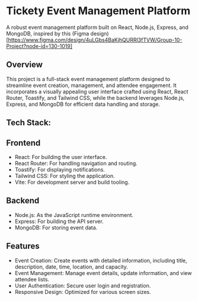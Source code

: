 

# Tickety Event Management Platform
A robust event management platform built on React, Node.js, Express, and MongoDB, inspired by this (Figma design)[https://www.figma.com/design/4uLGbs4BaKjhQURRl3fTVW/Group-10-Project?node-id=130-1019]

## Overview
This project is a full-stack event management platform designed to streamline event creation, management, and attendee engagement. It incorporates a visually appealing user interface crafted using React, React Router, Toastify, and Tailwind CSS, while the backend leverages Node.js, Express, and MongoDB for efficient data handling and storage.

## Tech Stack:
## Frontend
- React: For building the user interface.
- React Router: For handling navigation and routing.
- Toastify: For displaying notifications.
- Tailwind CSS: For styling the application.
- Vite: For development server and build tooling.
## Backend
- Node.js: As the JavaScript runtime environment.
- Express: For building the API server.
- MongoDB: For storing event data.
## Features
- Event Creation: Create events with detailed information, including title, description, date, time, location, and capacity.
- Event Management: Manage event details, update information, and view attendee lists.
- User Authentication: Secure user login and registration.
- Responsive Design: Optimized for various screen sizes.
